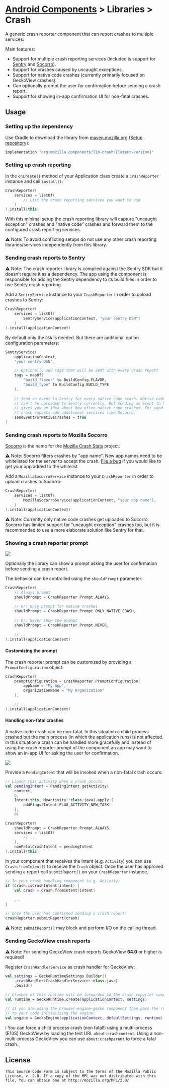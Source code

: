 # [Android Components](../../../README.md) > Libraries > Crash

A generic crash reporter component that can report crashes to multiple services.

Main features:

* Support for multiple crash reporting services (included is support for [Sentry](https://sentry.io) and [Socorro](https://wiki.mozilla.org/Socorro)).
* Support for crashes caused by uncaught exceptions.
* Support for native code crashes (currently primarily focused on GeckoView crashes).
* Can optionally prompt the user for confirmation before sending a crash report.
* Support for showing in-app confirmation UI for non-fatal crashes.

## Usage

### Setting up the dependency

Use Gradle to download the library from [maven.mozilla.org](https://maven.mozilla.org/) ([Setup repository](../../../README.md#maven-repository)):

```Groovy
implementation "org.mozilla.components:lib-crash:{latest-version}"
```

### Setting up crash reporting

In the `onCreate()` method of your Application class create a `CrashReporter` instance and call `install()`:

```Kotlin
CrashReporter(
    services = listOf(
        // List the crash reporting services you want to use
    )
).install(this)
```

With this minimal setup the crash reporting library will capture "uncaught exception" crashes and "native code" crashes and forward them to the configured crash reporting services.

⚠️ Note: To avoid conflicting setups do not use any other crash reporting libraries/services independently from this library.

### Sending crash reports to Sentry

⚠️ Note: The crash reporter library is compiled against the Sentry SDK but it doesn't require it as a dependency. The app using the component is responsible for adding the Sentry dependency to its build files in order to use Sentry crash reporting.

Add a `SentryService` instance to your `CrashReporter` in order to upload crashes to Sentry:

```Kotlin
CrashReporter(
    services = listOf(
        SentryService(applicationContext, "your sentry DSN")
    )
).install(applicationContext)
```

By default only the `DSN` is needed. But there are additional option configuration parameters:

```Kotlin
SentryService(
	applicationContext,
	"your sentry DSN",

	// Optionally add tags that will be sent with every crash report
	tags = mapOf(
		"build_flavor" to BuildConfig.FLAVOR,
		"build_type" to BuildConfig.BUILD_TYPE
	),
	
	// Send an event to Sentry for every native code crash. Native code crashes 
	// can't be uploaded to Sentry currently. But sending an event to Sentry
	// gives you an idea about how often native code crashes. For sending native
	// crash reports add additional services like Socorro.
	sendEventForNativeCrashes = true
)	
```

### Sending crash reports to Mozilla Socorro

[Socorro](https://wiki.mozilla.org/Socorro) is the name for the [Mozilla Crash Stats](https://crash-stats.mozilla.org/) project.

⚠️ Note: Socorro filters crashes by "app name". New app names need to be whitelisted for the server to accept the crash. [File a bug](https://bugzilla.mozilla.org/enter_bug.cgi?product=Socorro) if you would like to get your app added to the whitelist.

Add a `MozillaSocorroService` instance to your `CrashReporter` in order to upload crashes to Socorro:

```Kotlin
CrashReporter(
    services = listOf(
		MozillaSocorroService(applicationContext, "your app name"),
    )
).install(applicationContext)
```

⚠️ Note: Currently only native code crashes get uploaded to Socorro. Socorro has limited support for "uncaught exception" crashes too, but it is recommended to use a more elaborate solution like Sentry for that.

### Showing a crash reporter prompt

![](images/crash-dialog.png)

Optionally the library can show a prompt asking the user for confirmation before sending a crash report.

The behavior can be controlled using the `shouldPrompt` parameter:

```Kotlin
CrashReporter(
    // Always prompt
    shouldPrompt = CrashReporter.Prompt.ALWAYS,
    
    // Or: Only prompt for native crashes
    shouldPrompt = CrashReporter.Prompt.ONLY_NATIVE_CRASH,
    
    // Or: Never show the prompt
    shouldPrompt = CrashReporter.Prompt.NEVER,
    
    // ..
).install(applicationContext)
```

#### Customizing the prompt

The crash reporter prompt can be customized by providing a `PromptConfiguration` object:

```Kotlin
CrashReporter(
	promptConfiguration = CrashReporter.PromptConfiguration(
		appName = "My App",
		organizationName = "My Organization"
	),

	// ..
).install(applicationContext)
```

#### Handling non-fatal crashes

A native code crash can be non-fatal. In this situation a child process crashed but the main process (in which the application runs) is not affected. In this situation a crash can be handled more gracefully and instead of using the crash reporter prompt of the component an app may want to show an in-app UI for asking the user for confirmation.

![](images/crash-in-app.png)

Provide a `PendingIntent` that will be invoked when a non-fatal crash occurs:

```Kotlin
// Launch this activity when a crash occurs.
val pendingIntent = PendingIntent.getActivity(
    context,
    0,
    Intent(this, MyActivity::class.java).apply {
        addFlags(Intent.FLAG_ACTIVITY_NEW_TASK)
    },
    0)

CrashReporter(
    shouldPrompt = CrashReporter.Prompt.ALWAYS,
    services = listOf(
        // ...
    ),
    nonFatalCrashIntent = pendingIntent
).install(this)
```

In your component that receives the Intent (e.g. `Activity`) you can use `Crash.fromIntent()` to receive the `Crash` object. Once the user has approved sending a report call `submitReport()` on your `CrashReporter` instance.

```Kotlin
// In your crash handling component (e.g. Activity)
if (Crash.isCrashIntent(intent) {
	val crash = Crash.fromIntent(intent)
	
	...
}	

// Once the user has confirmed sending a crash report:
crashReporter.submitReport(crash)
```

⚠️ Note: `submitReport()` may block and perform I/O on the calling thread.

### Sending GeckoView crash reports

⚠️ Note: For sending GeckoView crash reports GeckoView **64.0** or higher is required!

Register `CrashHandlerService` as crash handler for GeckoView:

```Kotlin
val settings = GeckoRuntimeSettings.Builder()
    .crashHandler(CrashHandlerService::class.java)
    .build()

// Crashes of this runtime will be forwarded to the crash reporter component
val runtime = GeckoRuntime.create(applicationContext, settings)

// If you are using the browser-engine-gecko component then pass the runtime
// to your code initializing the engine:
val engine = GeckoEngine(applicationContext, defaultSettings, runtime)
```

ℹ️ You can force a child process crash (non fatal!) using a multi-process (E10S) GeckoView by loading the test URL `about:crashcontent`. Using a non-multi-process GeckoView you can use `about:crashparent` to force a fatal crash.

## License

    This Source Code Form is subject to the terms of the Mozilla Public
    License, v. 2.0. If a copy of the MPL was not distributed with this
    file, You can obtain one at http://mozilla.org/MPL/2.0/
